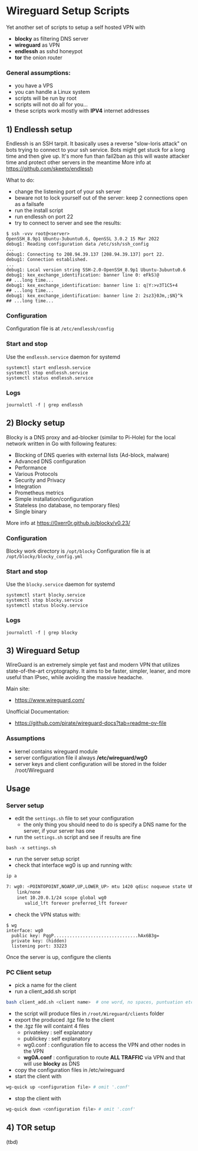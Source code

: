 # Wireguard Setup Scripts

Yet another set of scripts to setup a self hosted VPN with
- **blocky** as filtering DNS server
- **wireguard** as VPN
- **endlessh** as sshd honeypot
- **tor** the onion router

### General assumptions:
- you have a VPS
- you can handle a Linux system
- scripts will be run by root
- scripts will not do all for you...
- these scripts work mostly with **IPV4** internet addresses


## 1) Endlessh setup
Endlessh is an SSH tarpit. It basically uses a reverse "slow-loris attack" on bots trying to
connect to your ssh service. Bots might get stuck for a long time and then give up. It's more
fun than fail2ban as this will waste attacker time and protect other servers in the meantime
More info at https://github.com/skeeto/endlessh

What to do:
- change the listening port of your ssh server
- beware not to lock yourself out of the server: keep 2 connections open as a failsafe
- run the install script
- run endlessh on port 22
- try to connect to server and see the results:
```
$ ssh -vvv root@<server>
OpenSSH_8.9p1 Ubuntu-3ubuntu0.6, OpenSSL 3.0.2 15 Mar 2022
debug1: Reading configuration data /etc/ssh/ssh_config
...
debug1: Connecting to 208.94.39.137 [208.94.39.137] port 22.
debug1: Connection established.
...
debug1: Local version string SSH-2.0-OpenSSH_8.9p1 Ubuntu-3ubuntu0.6
debug1: kex_exchange_identification: banner line 0: eFkS)@              ## ...long time...
debug1: kex_exchange_identification: banner line 1: q|Y:>v3T1C5+4       ## ...long time...
debug1: kex_exchange_identification: banner line 2: 2sz3}0Jm,;$N}^k     ## ...long time...
```

### Configuration
Configuration file is at `/etc/endlessh/config`

### Start and stop
Use the `endlessh.service` daemon for systemd
```
systemctl start endlessh.service
systemctl stop endlessh.service
systemctl status endlessh.service
```

### Logs
```
journalctl -f | grep endlessh
```

## 2) Blocky setup
Blocky is a DNS proxy and ad-blocker (similar to Pi-Hole) for the local network written in Go with following features:
- Blocking of DNS queries with external lists (Ad-block, malware)
- Advanced DNS configuration
- Performance
- Various Protocols
- Security and Privacy
- Integration
- Prometheus metrics
- Simple installation/configuration
- Stateless (no database, no temporary files)
- Single binary

More info at https://0xerr0r.github.io/blocky/v0.23/

### Configuration
Blocky work directory is `/opt/blocky`
Configuration file is at `/opt/blocky/blocky_config.yml`

### Start and stop
Use the `blocky.service` daemon for systemd
```
systemctl start blocky.service 
systemctl stop blocky.service 
systemctl status blocky.service 
```

### Logs
```
journalctl -f | grep blocky
```


## 3) Wireguard Setup
WireGuard is an extremely simple yet fast and modern VPN that utilizes state-of-the-art cryptography. It aims to be faster, simpler, leaner, and more useful than IPsec, while avoiding the massive headache. 

Main site:
  - https://www.wireguard.com/

Unofficial Documentation:
  - https://github.com/pirate/wireguard-docs?tab=readme-ov-file

### Assumptions
- kernel contains wireguard module
- server configuration file il always **/etc/wireguard/wg0**
- server keys and client configuration will be stored in the folder /root/Wireguard


## Usage

### Server setup
- edit the `settings.sh` file to set your configuration
  - the only thing you should need to do is specify a DNS name for the server, if your server has one
- run the `settings.sh` script and see if results are fine
```
bash -x settings.sh
```
- run the server setup script
- check that interface wg0 is up and running with:

```bash
ip a

7: wg0: <POINTOPOINT,NOARP,UP,LOWER_UP> mtu 1420 qdisc noqueue state UNKNOWN group default qlen 1000
    link/none 
    inet 10.20.0.1/24 scope global wg0
       valid_lft forever preferred_lft forever

```
- check the VPN status with:
```
$ wg
interface: wg0
  public key: PqgP................................hAx6B3g=
  private key: (hidden)
  listening port: 33223

```

Once the server is up, configure the clients

### PC Client setup

- pick a name for the client
- run a client_add.sh script 
```bash
bash client_add.sh <client name>  # one word, no spaces, puntuation etc
```
- the script will produce files in `/root/Wireguard/clients` folder
- export the produced .tgz file to the client
- the .tgz file will containt 4 files
  - privatekey : self explanatory
  - publickey : self explanatory
  - wg0.conf : configuration file to access the VPN and other nodes in the VPN
  - **wg0A.conf** : configuration to route **ALL TRAFFIC** via VPN and that will use **blocky** as DNS
- copy the configuration files in /etc/wireguard
- start the client with
```bash 
wg-quick up <configuration file> # omit '.conf'
```
- stop the client with
```bash
wg-quick down <configuration file> # omit '.conf'
```

## 4) TOR setup
(tbd)
